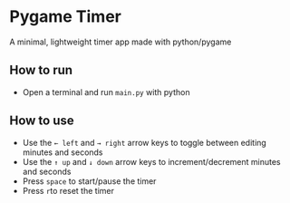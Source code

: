 # Pygame Timer
A minimal, lightweight timer app made with python/pygame

## How to run
- Open a terminal and run `main.py` with python

## How to use
- Use the `← left` and `→ right` arrow keys to toggle between editing minutes and seconds
- Use the `↑ up` and `↓ down` arrow keys to increment/decrement minutes and seconds
- Press `space` to start/pause the timer
- Press `r`to reset the timer
